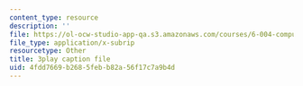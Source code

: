 ```yaml
---
content_type: resource
description: ''
file: https://ol-ocw-studio-app-qa.s3.amazonaws.com/courses/6-004-computation-structures-spring-2017/4fdd7669b2685febb82a56f17c7a9b4d_VHVsCE9XmQk.vtt
file_type: application/x-subrip
resourcetype: Other
title: 3play caption file
uid: 4fdd7669-b268-5feb-b82a-56f17c7a9b4d
---
```

